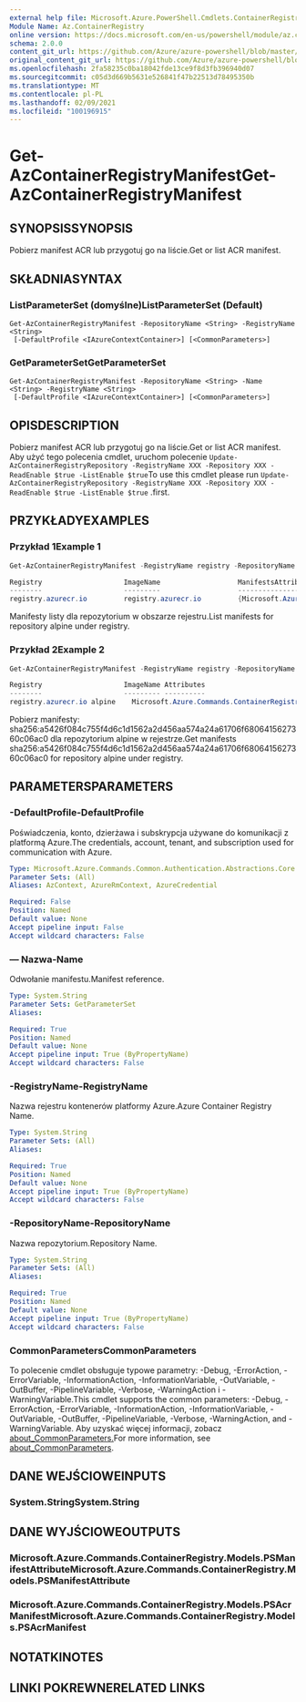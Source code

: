 ```yaml
---
external help file: Microsoft.Azure.PowerShell.Cmdlets.ContainerRegistry.dll-Help.xml
Module Name: Az.ContainerRegistry
online version: https://docs.microsoft.com/en-us/powershell/module/az.containerregistry/get-azcontainerregistrymanifest
schema: 2.0.0
content_git_url: https://github.com/Azure/azure-powershell/blob/master/src/ContainerRegistry/ContainerRegistry/help/Get-AzContainerRegistryManifest.md
original_content_git_url: https://github.com/Azure/azure-powershell/blob/master/src/ContainerRegistry/ContainerRegistry/help/Get-AzContainerRegistryManifest.md
ms.openlocfilehash: 2fa58235c0ba18042fde13ce9f8d3fb396940d07
ms.sourcegitcommit: c05d3d669b5631e526841f47b22513d78495350b
ms.translationtype: MT
ms.contentlocale: pl-PL
ms.lasthandoff: 02/09/2021
ms.locfileid: "100196915"
---
```

# <span data-ttu-id="63dba-101">Get-AzContainerRegistryManifest</span><span class="sxs-lookup"><span data-stu-id="63dba-101">Get-AzContainerRegistryManifest</span></span>

## <span data-ttu-id="63dba-102">SYNOPSIS</span><span class="sxs-lookup"><span data-stu-id="63dba-102">SYNOPSIS</span></span>
<span data-ttu-id="63dba-103">Pobierz manifest ACR lub przygotuj go na liście.</span><span class="sxs-lookup"><span data-stu-id="63dba-103">Get or list ACR manifest.</span></span> 

## <span data-ttu-id="63dba-104">SKŁADNIA</span><span class="sxs-lookup"><span data-stu-id="63dba-104">SYNTAX</span></span>

### <span data-ttu-id="63dba-105">ListParameterSet (domyślne)</span><span class="sxs-lookup"><span data-stu-id="63dba-105">ListParameterSet (Default)</span></span>
```
Get-AzContainerRegistryManifest -RepositoryName <String> -RegistryName <String>
 [-DefaultProfile <IAzureContextContainer>] [<CommonParameters>]
```

### <span data-ttu-id="63dba-106">GetParameterSet</span><span class="sxs-lookup"><span data-stu-id="63dba-106">GetParameterSet</span></span>
```
Get-AzContainerRegistryManifest -RepositoryName <String> -Name <String> -RegistryName <String>
 [-DefaultProfile <IAzureContextContainer>] [<CommonParameters>]
```

## <span data-ttu-id="63dba-107">OPIS</span><span class="sxs-lookup"><span data-stu-id="63dba-107">DESCRIPTION</span></span>
<span data-ttu-id="63dba-108">Pobierz manifest ACR lub przygotuj go na liście.</span><span class="sxs-lookup"><span data-stu-id="63dba-108">Get or list ACR manifest.</span></span>
<span data-ttu-id="63dba-109">Aby użyć tego polecenia cmdlet, uruchom polecenie `Update-AzContainerRegistryRepository -RegistryName XXX -Repository XXX -ReadEnable $true -ListEnable $true`</span><span class="sxs-lookup"><span data-stu-id="63dba-109">To use this cmdlet please run `Update-AzContainerRegistryRepository -RegistryName XXX -Repository XXX -ReadEnable $true -ListEnable $true`</span></span>
<span data-ttu-id="63dba-110">.</span><span class="sxs-lookup"><span data-stu-id="63dba-110">first.</span></span>

## <span data-ttu-id="63dba-111">PRZYKŁADY</span><span class="sxs-lookup"><span data-stu-id="63dba-111">EXAMPLES</span></span>

### <span data-ttu-id="63dba-112">Przykład 1</span><span class="sxs-lookup"><span data-stu-id="63dba-112">Example 1</span></span>
```powershell
Get-AzContainerRegistryManifest -RegistryName registry -RepositoryName alpine

Registry                    ImageName                   ManifestsAttributes
--------                    ---------                   -------------------
registry.azurecr.io         registry.azurecr.io         {Microsoft.Azure.Commands.ContainerRegistry.Models.PSManifestAttributeBase, Microsoft.Azure.Comm…}
```

<span data-ttu-id="63dba-113">Manifesty listy dla repozytorium w obszarze rejestru.</span><span class="sxs-lookup"><span data-stu-id="63dba-113">List manifests for repository alpine under registry.</span></span>

### <span data-ttu-id="63dba-114">Przykład 2</span><span class="sxs-lookup"><span data-stu-id="63dba-114">Example 2</span></span>
```powershell
Get-AzContainerRegistryManifest -RegistryName registry -RepositoryName alpine -Name sha256:a5426f084c755f4d6c1d1562a2d456aa574a24a61706f6806415627360c06ac0

Registry                    ImageName Attributes
--------                    --------- ----------
registry.azurecr.io alpine    Microsoft.Azure.Commands.ContainerRegistry.Models.PSManifestAttributeBase
```

<span data-ttu-id="63dba-115">Pobierz manifesty: sha256:a5426f084c755f4d6c1d1562a2d456aa574a24a61706f6806415627360c06ac0 dla repozytorium alpine w rejestrze.</span><span class="sxs-lookup"><span data-stu-id="63dba-115">Get manifests sha256:a5426f084c755f4d6c1d1562a2d456aa574a24a61706f6806415627360c06ac0 for repository alpine under registry.</span></span>

## <span data-ttu-id="63dba-116">PARAMETERS</span><span class="sxs-lookup"><span data-stu-id="63dba-116">PARAMETERS</span></span>

### <span data-ttu-id="63dba-117">-DefaultProfile</span><span class="sxs-lookup"><span data-stu-id="63dba-117">-DefaultProfile</span></span>
<span data-ttu-id="63dba-118">Poświadczenia, konto, dzierżawa i subskrypcja używane do komunikacji z platformą Azure.</span><span class="sxs-lookup"><span data-stu-id="63dba-118">The credentials, account, tenant, and subscription used for communication with Azure.</span></span>

```yaml
Type: Microsoft.Azure.Commands.Common.Authentication.Abstractions.Core.IAzureContextContainer
Parameter Sets: (All)
Aliases: AzContext, AzureRmContext, AzureCredential

Required: False
Position: Named
Default value: None
Accept pipeline input: False
Accept wildcard characters: False
```

### <span data-ttu-id="63dba-119">— Nazwa</span><span class="sxs-lookup"><span data-stu-id="63dba-119">-Name</span></span>
<span data-ttu-id="63dba-120">Odwołanie manifestu.</span><span class="sxs-lookup"><span data-stu-id="63dba-120">Manifest reference.</span></span>

```yaml
Type: System.String
Parameter Sets: GetParameterSet
Aliases:

Required: True
Position: Named
Default value: None
Accept pipeline input: True (ByPropertyName)
Accept wildcard characters: False
```

### <span data-ttu-id="63dba-121">-RegistryName</span><span class="sxs-lookup"><span data-stu-id="63dba-121">-RegistryName</span></span>
<span data-ttu-id="63dba-122">Nazwa rejestru kontenerów platformy Azure.</span><span class="sxs-lookup"><span data-stu-id="63dba-122">Azure Container Registry Name.</span></span>

```yaml
Type: System.String
Parameter Sets: (All)
Aliases:

Required: True
Position: Named
Default value: None
Accept pipeline input: True (ByPropertyName)
Accept wildcard characters: False
```

### <span data-ttu-id="63dba-123">-RepositoryName</span><span class="sxs-lookup"><span data-stu-id="63dba-123">-RepositoryName</span></span>
<span data-ttu-id="63dba-124">Nazwa repozytorium.</span><span class="sxs-lookup"><span data-stu-id="63dba-124">Repository Name.</span></span>

```yaml
Type: System.String
Parameter Sets: (All)
Aliases:

Required: True
Position: Named
Default value: None
Accept pipeline input: True (ByPropertyName)
Accept wildcard characters: False
```

### <span data-ttu-id="63dba-125">CommonParameters</span><span class="sxs-lookup"><span data-stu-id="63dba-125">CommonParameters</span></span>
<span data-ttu-id="63dba-126">To polecenie cmdlet obsługuje typowe parametry: -Debug, -ErrorAction, -ErrorVariable, -InformationAction, -InformationVariable, -OutVariable, -OutBuffer, -PipelineVariable, -Verbose, -WarningAction i -WarningVariable.</span><span class="sxs-lookup"><span data-stu-id="63dba-126">This cmdlet supports the common parameters: -Debug, -ErrorAction, -ErrorVariable, -InformationAction, -InformationVariable, -OutVariable, -OutBuffer, -PipelineVariable, -Verbose, -WarningAction, and -WarningVariable.</span></span> <span data-ttu-id="63dba-127">Aby uzyskać więcej informacji, zobacz [about_CommonParameters.](http://go.microsoft.com/fwlink/?LinkID=113216)</span><span class="sxs-lookup"><span data-stu-id="63dba-127">For more information, see [about_CommonParameters](http://go.microsoft.com/fwlink/?LinkID=113216).</span></span>

## <span data-ttu-id="63dba-128">DANE WEJŚCIOWE</span><span class="sxs-lookup"><span data-stu-id="63dba-128">INPUTS</span></span>

### <span data-ttu-id="63dba-129">System.String</span><span class="sxs-lookup"><span data-stu-id="63dba-129">System.String</span></span>

## <span data-ttu-id="63dba-130">DANE WYJŚCIOWE</span><span class="sxs-lookup"><span data-stu-id="63dba-130">OUTPUTS</span></span>

### <span data-ttu-id="63dba-131">Microsoft.Azure.Commands.ContainerRegistry.Models.PSManifestAttribute</span><span class="sxs-lookup"><span data-stu-id="63dba-131">Microsoft.Azure.Commands.ContainerRegistry.Models.PSManifestAttribute</span></span>

### <span data-ttu-id="63dba-132">Microsoft.Azure.Commands.ContainerRegistry.Models.PSAcrManifest</span><span class="sxs-lookup"><span data-stu-id="63dba-132">Microsoft.Azure.Commands.ContainerRegistry.Models.PSAcrManifest</span></span>

## <span data-ttu-id="63dba-133">NOTATKI</span><span class="sxs-lookup"><span data-stu-id="63dba-133">NOTES</span></span>

## <span data-ttu-id="63dba-134">LINKI POKREWNE</span><span class="sxs-lookup"><span data-stu-id="63dba-134">RELATED LINKS</span></span>

